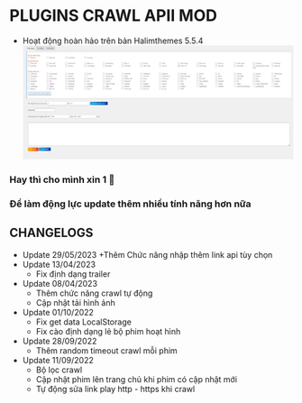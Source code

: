 # PLUGINS CRAWL APII MOD
  - Hoạt động hoàn hảo trên bản Halimthemes 5.5.4
![DEMO](img/1.png)

### Hay thì cho mình xin 1 🌟   
### Để làm động lực update thêm nhiều tính năng hơn nữa 


## CHANGELOGS
  - Update 29/05/2023
    +Thêm Chức năng nhập thêm link api tùy chọn
  - Update 13/04/2023
    + Fix định dạng trailer
  - Update 08/04/2023
    + Thêm chức năng crawl tự động
    + Cập nhật tải hình ảnh
  - Update 01/10/2022
    + Fix get data LocalStorage
    + Fix cào định dạng lẻ bộ phim hoạt hình
  - Update 28/09/2022
    + Thêm random timeout crawl mỗi phim
  - Update 11/09/2022
    + Bộ lọc crawl
    + Cập nhật phim lên trang chủ khi phim có cập nhật mới
    + Tự động sửa link play http - https khi crawl
